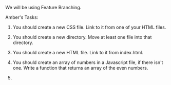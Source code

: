 We will be using Feature Branching.

Amber's Tasks:

1) You should create a new CSS file. Link to it from one of your HTML files.

2) You should create a new directory. Move at least one file into that directory.

3) You should create a new HTML file. Link to it from index.html.

4) You should create an array of numbers in a Javascript file, if there isn't one. Write a function that returns an array of the even numbers.

5)
